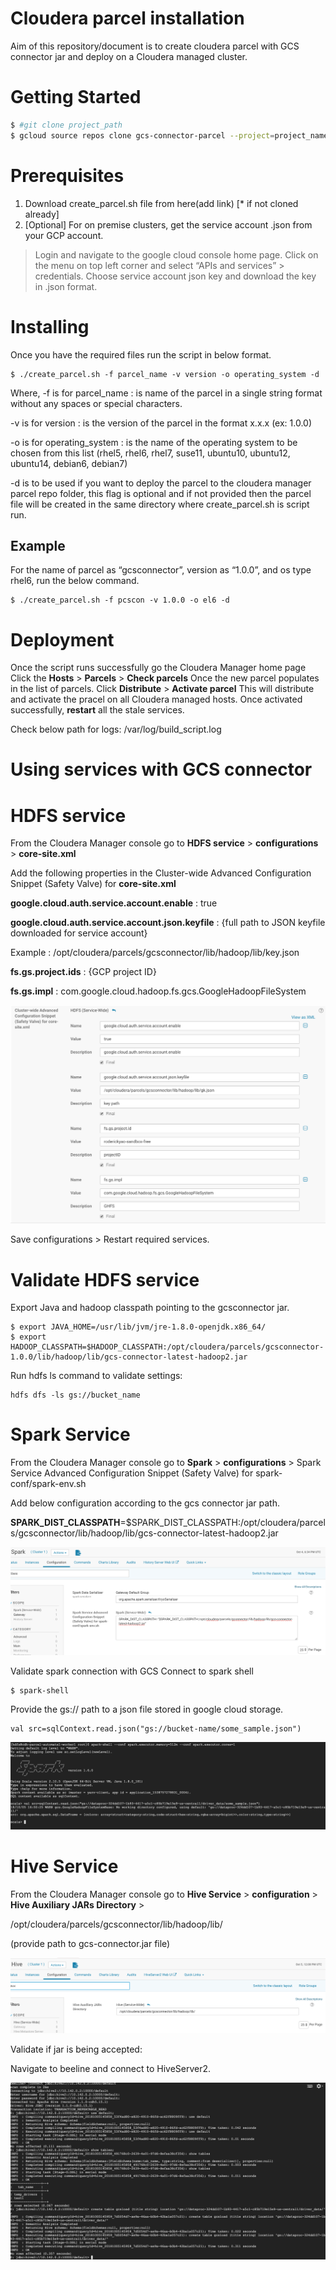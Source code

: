 # Cloudera parcel installation

Aim of this repository/document is to create cloudera parcel with GCS connector jar and deploy on a Cloudera managed cluster.

# Getting Started

```sh
$ #git clone project_path
$ gcloud source repos clone gcs-connector-parcel --project=project_name
```
# Prerequisites
1. Download create_parcel.sh file from here(add link) [* if not cloned already]
2. [Optional] For on premise clusters, get the service account .json from your GCP account.


>Login and navigate to the google cloud console home page.
>Click on the menu on top left corner and select “APIs and services” > credentials.
>Choose service account json key and download the key in .json format.

# Installing
Once you have the required files run the script in below format.
```
$ ./create_parcel.sh -f parcel_name -v version -o operating_system -d 
```

Where,
-f is for parcel_name : is name of the parcel in a single string format without any spaces or special characters.

-v is for version : is the version of the parcel in the format x.x.x (ex: 1.0.0)

-o is for operating_system : is the name of the operating system to be chosen from this list (rhel5, rhel6, rhel7, suse11, ubuntu10, ubuntu12, ubuntu14, debian6, debian7)

-d is to be used if you want to deploy the parcel to the cloudera manager parcel repo folder, this flag is optional and if not provided then the parcel file will be created in the same directory where create_parcel.sh is script run.

Example
------
For the name of parcel as “gcsconnector”, version as “1.0.0”, and os type rhel6, run the below command.
```
$ ./create_parcel.sh -f pcscon -v 1.0.0 -o el6 -d
```

# Deployment
Once the script runs successfully go the Cloudera Manager home page
Click the **Hosts** > **Parcels** > **Check parcels**
Once the new parcel populates in the list of parcels.
Click **Distribute** > **Activate parcel**
This will distribute and activate the pracel on all Cloudera managed hosts.
Once activated successfully, **restart** all the stale services.

Check below path for logs:
/var/log/build_script.log


# Using services with GCS connector

# HDFS service
From the Cloudera Manager console go to **HDFS service** > **configurations** > **core-site.xml** 

Add the following properties in the Cluster-wide Advanced Configuration Snippet (Safety Valve) for **core-site.xml** 

**google.cloud.auth.service.account.enable** : true


**google.cloud.auth.service.account.json.keyfile** : {full path to JSON keyfile downloaded for service account}


Example : 
/opt/cloudera/parcels/gcsconnector/lib/hadoop/lib/key.json


**fs.gs.project.ids** : {GCP project ID}


**fs.gs.impl** : com.google.cloud.hadoop.fs.gcs.GoogleHadoopFileSystem

![alt text](https://github.com/haaris292/cparcel/blob/master/Screen%20Shot%202018-10-04%20at%209.56.59%20PM.png)


Save configurations > Restart required services.

# Validate HDFS service
Export Java and hadoop classpath pointing to the gcsconnector jar.
```
$ export JAVA_HOME=/usr/lib/jvm/jre-1.8.0-openjdk.x86_64/
$ export HADOOP_CLASSPATH=$HADOOP_CLASSPATH:/opt/cloudera/parcels/gcsconnector-1.0.0/lib/hadoop/lib/gcs-connector-latest-hadoop2.jar
```

Run hdfs ls command to validate settings:
```
hdfs dfs -ls gs://bucket_name
```

# Spark Service
From the Cloudera Manager console go to **Spark** > **configurations** > Spark Service Advanced Configuration Snippet (Safety Valve) for spark-conf/spark-env.sh

Add below configuration according to the gcs connector jar path.

**SPARK_DIST_CLASSPATH**=$SPARK_DIST_CLASSPATH:/opt/cloudera/parcels/gcsconnector/lib/hadoop/lib/gcs-connector-latest-hadoop2.jar

![alt text](https://github.com/haaris292/cparcel/blob/master/Screen%20Shot%202018-10-05%20at%2012.04.51%20AM.png)

Validate spark connection with GCS
Connect to spark shell

```
$ spark-shell
```
Provide the gs:// path to a json file stored in google cloud storage.
```
val src=sqlContext.read.json("gs://bucket-name/some_sample.json")
```

![alt text](https://github.com/haaris292/cparcel/blob/master/Screen%20Shot%202018-10-05%20at%2010.21.03%20PM.png)

# Hive Service
From the Cloudera Manager console go to **Hive Service** > **configuration** > **Hive Auxiliary JARs Directory** > 

/opt/cloudera/parcels/gcsconnector/lib/hadoop/lib/

(provide path to gcs-connector.jar file)

![alt text](https://github.com/haaris292/cparcel/blob/master/Screen%20Shot%202018-10-05%20at%205.38.44%20PM.png)


Validate if jar is being accepted:

Navigate to beeline and connect to HiveServer2.

![alt text](https://github.com/haaris292/cparcel/blob/master/Screen%20Shot%202018-10-05%20at%208.29.55%20PM.png)


